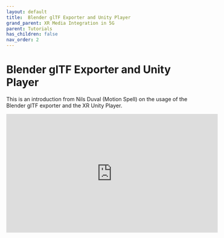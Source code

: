```yaml
---
layout: default
title:  Blender glTF Exporter and Unity Player
grand_parent: XR Media Integration in 5G
parent: Tutorials
has_children: false
nav_order: 2
---
```

# Blender glTF Exporter and Unity Player

This is an introduction from Nils Duval (Motion Spell) on the usage of the Blender glTF exporter and the XR Unity Player.

<iframe width="560" height="315" src="https://www.youtube.com/embed/bEMjw1YA78M?si=ZvxzyvkNX5FijnFR" title="YouTube video player" frameborder="0" allow="accelerometer; autoplay; clipboard-write; encrypted-media; gyroscope; picture-in-picture; web-share" referrerpolicy="strict-origin-when-cross-origin" allowfullscreen></iframe>
